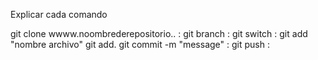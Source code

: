 Explicar cada comando

git clone wwww.noombrederepositorio.. :
git branch :
git switch :
git add "nombre archivo"
git add.
git commit -m "message" :
git push :
